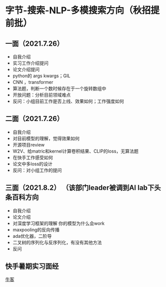 # 字节-搜索-NLP-多模搜索方向（秋招提前批）

## 一面（2021.7.26）
- 自我介绍
- 实习工作介绍提问
- 论文介绍提问
- python的 args kwargs；GIL
- CNN ，transformer
- 算法题，判断一个数时候存在于一个旋转数组中
- 开放问题：分析目前领域难点
- 反问：小组目前工作是否上线、效果如何；工作强度如何

## 二面（2021.7.26）
- 自我介绍
- 对目前模型的理解，觉得效果如何
- 开源项目review
- W2V、给matric和kernel计算卷积结果、CLIP的loss，无算法题
- 在快手工作感受如何
- 论文中多loss的设计
- 反问：对小组工作的提问

## 三面（2021.8.2） （该部门leader被调到AI lab下头条百科方向
- 自我介绍
- 论文介绍
- 对深度学习框架的理解 你的模型为什么会work
- maxpooling的反向传播
- ada优化器，二阶导
- 二叉树的序列化与反序列化，有没有其他方法
- 反问


## 快手暑期实习面经
[牛客](https://www.nowcoder.com/discuss/641194?type=all&order=recall&pos=&page=1&ncTraceId=&channel=-1&source_id=search_all_nctrack)
